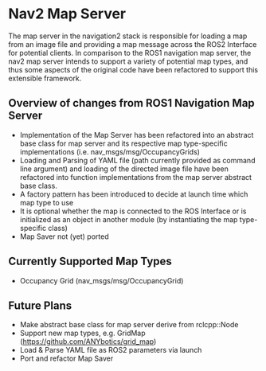 # Nav2 Map Server

The map server in the navigation2 stack is responsible for loading a map from an image file and providing a map message across 
the ROS2 Interface for potential clients. In comparison to the ROS1 navigation map server, the nav2 map server intends to support
a variety of potential map types, and thus some aspects of the original code have been refactored to support this extensible 
framework.

## Overview of changes from ROS1 Navigation Map Server
- Implementation of the Map Server has been refactored into an abstract base class for map server and its respective map type-specific 
implementations (i.e. nav_msgs/msg/OccupancyGrids)
- Loading and Parsing of YAML file (path currently provided as command line argument) and loading of the directed image file have
been refactored into function implementations from the map server abstract base class. 
- A factory pattern has been introduced to decide at launch time which map type to use
- It is optional whether the map is connected to the ROS Interface or is initialized as an object in another module (by
instantiating the map type-specific class)
- Map Saver not (yet) ported

## Currently Supported Map Types
- Occupancy Grid (nav_msgs/msg/OccupancyGrid)

## Future Plans
- Make abstract base class for map server derive from rclcpp::Node
- Support new map types, e.g. GridMap (https://github.com/ANYbotics/grid_map)
- Load & Parse YAML file as ROS2 parameters via launch
- Port and refactor Map Saver
